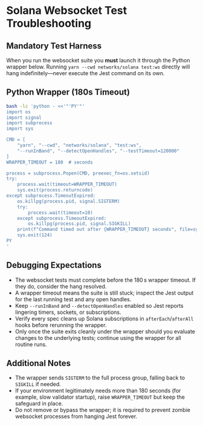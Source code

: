 # Solana Websocket Test Troubleshooting

## Mandatory Test Harness

When you run the websocket suite you **must** launch it through the Python wrapper below. Running `yarn --cwd networks/solana test:ws` directly will hang indefinitely—never execute the Jest command on its own.

## Python Wrapper (180s Timeout)

```bash
bash -lc 'python - <<'"'PY'"'
import os
import signal
import subprocess
import sys

CMD = [
    "yarn", "--cwd", "networks/solana", "test:ws",
    "--runInBand", "--detectOpenHandles", "--testTimeout=120000"
]
WRAPPER_TIMEOUT = 180  # seconds

process = subprocess.Popen(CMD, preexec_fn=os.setsid)
try:
    process.wait(timeout=WRAPPER_TIMEOUT)
    sys.exit(process.returncode)
except subprocess.TimeoutExpired:
    os.killpg(process.pid, signal.SIGTERM)
    try:
        process.wait(timeout=10)
    except subprocess.TimeoutExpired:
        os.killpg(process.pid, signal.SIGKILL)
    print(f"Command timed out after {WRAPPER_TIMEOUT} seconds", file=sys.stderr)
    sys.exit(124)
PY
'
```

## Debugging Expectations

- The websocket tests must complete before the 180 s wrapper timeout. If they do, consider the hang resolved.
- A wrapper timeout means the suite is still stuck; inspect the Jest output for the last running test and any open handles.
- Keep `--runInBand` and `--detectOpenHandles` enabled so Jest reports lingering timers, sockets, or subscriptions.
- Verify every spec cleans up Solana subscriptions in `afterEach`/`afterAll` hooks before rerunning the wrapper.
- Only once the suite exits cleanly under the wrapper should you evaluate changes to the underlying tests; continue using the wrapper for all routine runs.

## Additional Notes

- The wrapper sends `SIGTERM` to the full process group, falling back to `SIGKILL` if needed.
- If your environment legitimately needs more than 180 seconds (for example, slow validator startup), raise `WRAPPER_TIMEOUT` but keep the safeguard in place.
- Do not remove or bypass the wrapper; it is required to prevent zombie websocket processes from hanging Jest forever.

